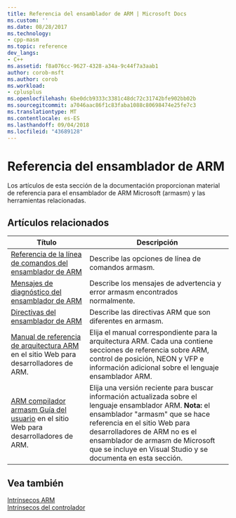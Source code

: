 ```yaml
---
title: Referencia del ensamblador de ARM | Microsoft Docs
ms.custom: ''
ms.date: 08/28/2017
ms.technology:
- cpp-masm
ms.topic: reference
dev_langs:
- C++
ms.assetid: f8a076cc-9627-4328-a34a-9c44f7a3aab1
author: corob-msft
ms.author: corob
ms.workload:
- cplusplus
ms.openlocfilehash: 6be0dcb9333c3381c48dc72c31742bfe902bb02b
ms.sourcegitcommit: a7046aac86f1c83faba1088c80698474e25fe7c3
ms.translationtype: MT
ms.contentlocale: es-ES
ms.lasthandoff: 09/04/2018
ms.locfileid: "43689128"
---
```

# <a name="arm-assembler-reference"></a>Referencia del ensamblador de ARM

Los artículos de esta sección de la documentación proporcionan material de referencia para el ensamblador de ARM Microsoft (armasm) y las herramientas relacionadas.

## <a name="related-articles"></a>Artículos relacionados

|Título|Descripción|
|-----------|-----------------|
|[Referencia de la línea de comandos del ensamblador de ARM](../../assembler/arm/arm-assembler-command-line-reference.md)|Describe las opciones de línea de comandos armasm.|
|[Mensajes de diagnóstico del ensamblador de ARM](../../assembler/arm/arm-assembler-diagnostic-messages.md)|Describe los mensajes de advertencia y error armasm encontrados normalmente.|
|[Directivas del ensamblador de ARM](../../assembler/arm/arm-assembler-directives.md)|Describe las directivas ARM que son diferentes en armasm.|
|[Manual de referencia de arquitectura ARM](https://developer.arm.com/search#q=ARM%20Architecture%20Reference%20Manual) en el sitio Web para desarrolladores de ARM.|Elija el manual correspondiente para la arquitectura ARM. Cada una contiene secciones de referencia sobre ARM, control de posición, NEON y VFP e información adicional sobre el lenguaje ensamblador ARM.|
|[ARM compilador armasm Guía del usuario](https://developer.arm.com/search#q=ARM%20Compiler%20armasm%20User%20Guide) en el sitio Web para desarrolladores de ARM.|Elija una versión reciente para buscar información actualizada sobre el lenguaje ensamblador ARM. **Nota:** el ensamblador "armasm" que se hace referencia en el sitio Web para desarrolladores de ARM no es el ensamblador de armasm de Microsoft que se incluye en Visual Studio y se documenta en esta sección.|

## <a name="see-also"></a>Vea también

[Intrínsecos ARM](../../intrinsics/arm-intrinsics.md)<br/>
[Intrínsecos del controlador](../../intrinsics/compiler-intrinsics.md)<br/>
